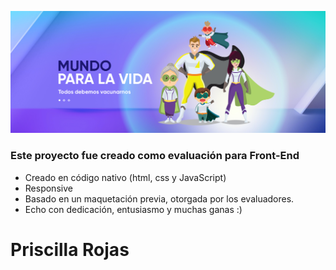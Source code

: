 [![](https://github.com/Priscilla-Rojas/prueba_front-end/blob/master/assets/img/banner.jpg)](https://github.com/Priscilla-Rojas/prueba_front-end/blob/master/assets/img/banner.jpg)

### Este proyecto fue creado como evaluación para Front-End

- Creado en código nativo (html, css y JavaScript)
- Responsive
- Basado en un maquetación previa, otorgada por los evaluadores.
- Echo con dedicación, entusiasmo y muchas ganas :)


# Priscilla Rojas
